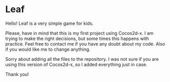 # Leaf

Hello! Leaf is a very simple game for kids.

Please, have in mind that this is my first project using Cocos2d-x. I am trying to make the right decisions, but some times this happens with practice.
Feel free to contact me if you have any doubt about my code. Also if you would like me to change anything.

Sorry about adding all the files to the repository. I was not sure if you are using this version of Cocos2d-x, so I added everything just in case.

Thank you!
